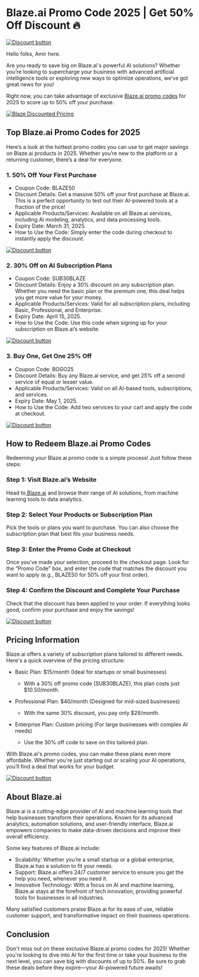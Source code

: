 # Blaze.ai Promo Code 2025 | Get 50% Off Discount 🔥

[![Discount button](https://github.com/user-attachments/assets/dde5c351-24bc-417c-903a-03820e716cb7)](https://get.blaze.ai?fpr=shadow)

Hello folks, Amir here.

Are you ready to save big on Blaze.ai's powerful AI solutions? Whether you’re looking to supercharge your business with advanced artificial intelligence tools or exploring new ways to optimize operations, we’ve got great news for you!

Right now, you can take advantage of exclusive [Blaze.ai promo codes](https://get.blaze.ai?fpr=shadow) for 2025 to score up to 50% off your purchase.

[![Blaze Discounted Pricing](https://github.com/user-attachments/assets/20562834-521e-4935-8a9a-ca4a128ff81f)](https://get.blaze.ai?fpr=shadow)

## Top Blaze.ai Promo Codes for 2025

Here’s a look at the hottest promo codes you can use to get major savings on Blaze.ai products in 2025. Whether you’re new to the platform or a returning customer, there’s a deal for everyone.

### 1. 50% Off Your First Purchase

* Coupon Code: BLAZE50
* Discount Details: Get a massive 50% off your first purchase at Blaze.ai. This is a perfect opportunity to test out their AI-powered tools at a fraction of the price!
* Applicable Products/Services: Available on all Blaze.ai services, including AI modeling, analytics, and data processing tools.
* Expiry Date: March 31, 2025.
* How to Use the Code: Simply enter the code during checkout to instantly apply the discount.

[![Discount button](https://github.com/user-attachments/assets/dde5c351-24bc-417c-903a-03820e716cb7)](https://get.blaze.ai?fpr=shadow)

### 2. 30% Off on AI Subscription Plans

* Coupon Code: SUB30BLAZE
* Discount Details: Enjoy a 30% discount on any subscription plan. Whether you need the basic plan or the premium one, this deal helps you get more value for your money.
* Applicable Products/Services: Valid for all subscription plans, including Basic, Professional, and Enterprise.
* Expiry Date: April 15, 2025.
* How to Use the Code: Use this code when signing up for your subscription on Blaze.ai’s website.

[![Discount button](https://github.com/user-attachments/assets/dde5c351-24bc-417c-903a-03820e716cb7)](https://get.blaze.ai?fpr=shadow)

### 3. Buy One, Get One 25% Off

* Coupon Code: BOGO25
* Discount Details: Buy any Blaze.ai service, and get 25% off a second service of equal or lesser value.
* Applicable Products/Services: Valid on all AI-based tools, subscriptions, and services.
* Expiry Date: May 1, 2025.
* How to Use the Code: Add two services to your cart and apply the code at checkout.

[![Discount button](https://github.com/user-attachments/assets/dde5c351-24bc-417c-903a-03820e716cb7)](https://get.blaze.ai?fpr=shadow)

## How to Redeem Blaze.ai Promo Codes

Redeeming your Blaze.ai promo code is a simple process! Just follow these steps:

### Step 1: Visit Blaze.ai’s Website

Head to[ Blaze.ai](https://www.blaze.ai/) and browse their range of AI solutions, from machine learning tools to data analytics.

### Step 2: Select Your Products or Subscription Plan

Pick the tools or plans you want to purchase. You can also choose the subscription plan that best fits your business needs.

### Step 3: Enter the Promo Code at Checkout

Once you’ve made your selection, proceed to the checkout page. Look for the “Promo Code” box, and enter the code that matches the discount you want to apply (e.g., BLAZE50 for 50% off your first order).

### Step 4: Confirm the Discount and Complete Your Purchase

Check that the discount has been applied to your order. If everything looks good, confirm your purchase and enjoy the savings!

[![Discount button](https://github.com/user-attachments/assets/dde5c351-24bc-417c-903a-03820e716cb7)](https://get.blaze.ai?fpr=shadow)

## Pricing Information

Blaze.ai offers a variety of subscription plans tailored to different needs. Here's a quick overview of the pricing structure:

* Basic Plan: $15/month (Ideal for startups or small businesses)

  * With a 30% off promo code (SUB30BLAZE), this plan costs just $10.50/month.
* Professional Plan: $40/month (Designed for mid-sized businesses)

  * With the same 30% discount, you pay only $28/month.
* Enterprise Plan: Custom pricing (For large businesses with complex AI needs)

  * Use the 30% off code to save on this tailored plan.

With Blaze.ai's promo codes, you can make these plans even more affordable. Whether you're just starting out or scaling your AI operations, you’ll find a deal that works for your budget.

[![Discount button](https://github.com/user-attachments/assets/dde5c351-24bc-417c-903a-03820e716cb7)](https://get.blaze.ai?fpr=shadow)

## About Blaze.ai

Blaze.ai is a cutting-edge provider of AI and machine learning tools that help businesses transform their operations. Known for its advanced analytics, automation solutions, and user-friendly interface, Blaze.ai empowers companies to make data-driven decisions and improve their overall efficiency.

Some key features of Blaze.ai include:

* Scalability: Whether you’re a small startup or a global enterprise, Blaze.ai has a solution to fit your needs.
* Support: Blaze.ai offers 24/7 customer service to ensure you get the help you need, whenever you need it.
* Innovative Technology: With a focus on AI and machine learning, Blaze.ai stays at the forefront of tech innovation, providing powerful tools for businesses in all industries.

Many satisfied customers praise Blaze.ai for its ease of use, reliable customer support, and transformative impact on their business operations.

## Conclusion

Don't miss out on these exclusive Blaze.ai promo codes for 2025! Whether you're looking to dive into AI for the first time or take your business to the next level, you can save big with discounts of up to 50%. Be sure to grab these deals before they expire—your AI-powered future awaits!
